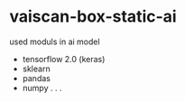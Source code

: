 # vaiscan-box-static-ai

used moduls in ai model
  - tensorflow 2.0 (keras)
  - sklearn
  - pandas
  - numpy
      .
      .
      .
